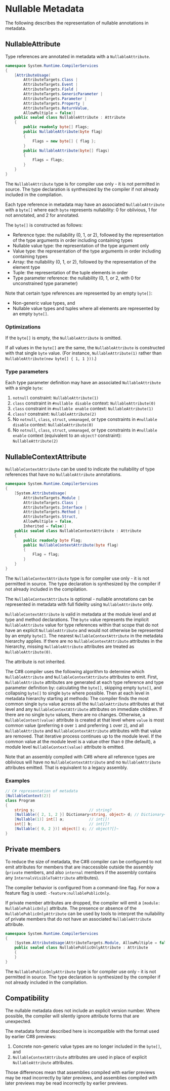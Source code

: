 Nullable Metadata
=========
The following describes the representation of nullable annotations in metadata.

## NullableAttribute
Type references are annotated in metadata with a `NullableAttribute`.

```C#
namespace System.Runtime.CompilerServices
{
    [AttributeUsage(
        AttributeTargets.Class |
        AttributeTargets.Event |
        AttributeTargets.Field |
        AttributeTargets.GenericParameter |
        AttributeTargets.Parameter |
        AttributeTargets.Property |
        AttributeTargets.ReturnValue,
        AllowMultiple = false)]
    public sealed class NullableAttribute : Attribute
    {
        public readonly byte[] Flags;
        public NullableAttribute(byte flag)
        {
            Flags = new byte[] { flag };
        }
        public NullableAttribute(byte[] flags)
        {
            Flags = flags;
        }
    }
}
```

The `NullableAttribute` type is for compiler use only - it is not permitted in source.
The type declaration is synthesized by the compiler if not already included in the compilation.

Each type reference in metadata may have an associated `NullableAttribute` with a `byte[]` where each `byte`
represents nullability: 0 for oblivious, 1 for not annotated, and 2 for annotated.

The `byte[]` is constructed as follows:
- Reference type: the nullability (0, 1, or 2), followed by the representation of the type arguments in order including containing types
- Nullable value type: the representation of the type argument only
- Value type: the representation of the type arguments in order including containing types
- Array: the nullability (0, 1, or 2), followed by the representation of the element type
- Tuple: the representation of the tuple elements in order
- Type parameter reference: the nullability (0, 1, or 2, with 0 for unconstrained type parameter)

Note that certain type references are represented by an empty `byte[]`:
- Non-generic value types, and
- Nullable value types and tuples where all elements are represented by an empty `byte[]`.

### Optimizations

If the `byte[]` is empty, the `NullableAttribute` is omitted.

If all values in the `byte[]` are the same, the `NullableAttribute` is constructed with that single `byte` value. (For instance, `NullableAttribute(1)` rather than `NullableAttribute(new byte[] { 1, 1 }))`.)

### Type parameters
Each type parameter definition may have an associated `NullableAttribute` with a single `byte`:

1. `notnull` constraint: `NullableAttribute(1)`
2. `class` constraint in `#nullable disable` context: `NullableAttribute(0)`
3. `class` constraint in `#nullable enable` context: `NullableAttribute(1)`
4. `class?` constraint: `NullableAttribute(2)`
5. No `notnull`, `class`, `struct`, `unmanaged`, or type constraints in `#nullable disable` context: `NullableAttribute(0)`
6. No `notnull`, `class`, `struct`, `unmanaged`, or type constraints in `#nullable enable` context
(equivalent to an `object?` constraint): `NullableAttribute(2)`

## NullableContextAttribute
`NullableContextAttribute` can be used to indicate the nullability of type references that have no `NullableAttribute` annotations.

```C#
namespace System.Runtime.CompilerServices
{
    [System.AttributeUsage(
        AttributeTargets.Module |
        AttributeTargets.Class |
        AttributeTargets.Interface |
        AttributeTargets.Method |
        AttributeTargets.Struct,
        AllowMultiple = false,
        Inherited = false)]
    public sealed class NullableContextAttribute : Attribute
    {
        public readonly byte Flag;
        public NullableContextAttribute(byte flag)
        {
            Flag = flag;
        }
    }
}
```

The `NullableContextAttribute` type is for compiler use only - it is not permitted in source.
The type declaration is synthesized by the compiler if not already included in the compilation.

The `NullableContextAttribute` is optional - nullable annotations can be represented in metadata with full fidelity using `NullableAttribute` only.

`NullableContextAttribute` is valid in metadata at the module level and at type and method declarations.
The `byte` value represents the implicit `NullableAttribute` value for type references within that scope
that do not have an explicit `NullableAttribute` and would not otherwise be represented by an empty `byte[]`.
The nearest `NullableContextAttribute` in the metadata hierarchy applies.
If there are no `NullableContextAttribute` attributes in the hierarchy,
missing `NullableAttribute` attributes are treated as `NullableAttribute(0)`.

The attribute is not inherited.

The C#8 compiler uses the following algorithm to determine which `NullableAttribute` and
`NullableContextAttribute` attributes to emit.
First, `NullableAttribute` attributes are generated at each type reference and type parameter definition by:
calculating the `byte[]`, skipping empty `byte[]`, and collapsing `byte[]` to single `byte` where possible.
Then at each level in metadata hierarchy starting at methods:
The compiler finds the most common single `byte` value across all the `NullableAttribute` attributes at that level
and any `NullableContextAttribute` attributes on immediate children.
If there are no single `byte` values, there are no changes.
Otherwise, a `NullableContext(value)` attribute is created at that level where `value` is most common
value (preferring `0` over `1` and preferring `1` over `2`), and all `NullableAttribute` and `NullableContextAttribute` attributes with that value are removed.
That iterative process continues up to the module level.
If the common value at the module level is a value other than `0` (the default), a module level `NullableContext(value)` attribute is emitted.

Note that an assembly compiled with C#8 where all reference types are oblivious will have no
`NullableContextAttribute` and no `NullableAttribute` attributes emitted.
That is equivalent to a legacy assembly.

### Examples
```C#
// C# representation of metadata
[NullableContext(2)]
class Program
{
    string s;                        // string?
    [Nullable({ 2, 1, 2 }] Dictionary<string, object> d; // Dictionary<string!, object?>?
    [Nullable(1)] int[] a;           // int[]!
    int[] b;                         // int[]?
    [Nullable({ 0, 2 })] object[] c; // object?[]~
}
```

## Private members

To reduce the size of metadata, the C#8 compiler can be configured to not emit attributes
for members that are inaccessible outside the assembly (`private` members, and also `internal` members
if the assembly contains any `InternalsVisibleToAttribute` attributes).

The compiler behavior is configured from a command-line flag.
For now a feature flag is used: `-feature:nullablePublicOnly`.

If private member attributes are dropped, the compiler will emit a `[module: NullablePublicOnly]` attribute.
The presence or absence of the `NullablePublicOnlyAttribute` can be used by tools to interpret
the nullability of private members that do not have an associated `NullableAttribute` attribute.

```C#
namespace System.Runtime.CompilerServices
{
    [System.AttributeUsage(AttributeTargets.Module, AllowMultiple = false)]
    public sealed class NullablePublicOnlyAttribute : Attribute
    {
    }
}
```

The `NullablePublicOnlyAttribute` type is for compiler use only - it is not permitted in source.
The type declaration is synthesized by the compiler if not already included in the compilation.

## Compatibility

The nullable metadata does not include an explicit version number.
Where possible, the compiler will silently ignore attribute forms that are unexpected.

The metadata format described here is incompatible with the format used by earlier C#8 previews:
1. Concrete non-generic value types are no longer included in the `byte[]`, and
2. `NullableContextAttribute` attributes are used in place of explicit `NullableAttribute` attributes.

Those differences mean that assemblies compiled with earlier previews may be read incorrectly by later previews,
and assemblies compiled with later previews may be read incorrectly by earlier previews.
